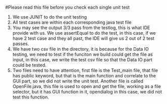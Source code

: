 #Please read this file before you check each single unit test
1. We use JUNIT to do the unit testing
2. All test cases are within each corresponding java test file 
3. You may see the output 3/3 pass from the testlog, this is what IDE provide
   with us. We use assertEqual to do the test, in this case, if we have 2 test
   case and they all past, the IDE will give us 2 out of 2 test passes.
4. We have two csv file in the directory, it is because for the Data IO testing,
   we need to test if the funciton we build could get the file as input, in
   this case, we write the test csv file so that the Data IO part could be tested.
5. Two files need to have attention, first file is the Test_main file, that file
   has public keyword, but that is the main function and correlate to the GUI
   part, so we did not write the unit test. Another file is called OpenFile.java,
   this file is used to open and get the file, working as a file selector, but it
   has GUI function in it, opendialog in this case, we did not test this function.
